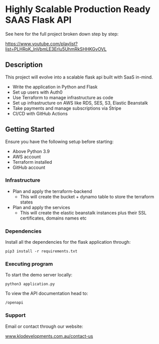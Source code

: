 # Highly Scalable Production Ready SAAS Flask API

See here for the full project broken down step by step:

https://www.youtube.com/playlist?list=PLHRoK_lnVbmLE3ErIu5UhmRkSHHKGvOVL

## Description

This project will evolve into a scalable flask api built with SaaS in-mind.
- Write the application in Python and Flask
- Set up users with Auth0
- Use Terraform to manage infrastructure as code
- Set up infrastructure on AWS like RDS, SES, S3, Elastic Beanstalk
- Take payments and manage subscriptions via Stripe 
- CI/CD with GitHub Actions

## Getting Started

Ensure you have the following setup before starting:
* Above Python 3.9
* AWS account
* Terraform installed
* GitHub account

### Infrastructure

* Plan and apply the terraform-backend
  * This will create the bucket + dynamo table to store the terraform states
* Plan and apply the services 
  * This will create the elastic beanstalk instances plus their SSL certificates, domains names etc


### Dependencies

Install all the dependencies for the flask application through:
```
pip3 install -r requirements.txt
```

### Executing program
 To start the demo server locally:
```
python3 application.py
```
To view the API documentation head to:
```
/openapi
```

### Support
Email or contact through our website:

www.klodevelopments.com.au/contact-us
